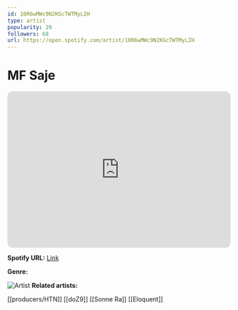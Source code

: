 ```yaml
---
id: 10R6wMWc9N2KGcTWTMyLIH
type: artist
popularity: 29
followers: 68
url: https://open.spotify.com/artist/10R6wMWc9N2KGcTWTMyLIH
---
```

# MF Saje

<iframe style="border-radius:12px" src="https://open.spotify.com/embed/artist/10R6wMWc9N2KGcTWTMyLIH" width="100%" height="352" frameBorder="0" allowfullscreen="" allow="autoplay; clipboard-write; encrypted-media; fullscreen; picture-in-picture" loading="lazy"></iframe>

**Spotify URL:** [Link](https://open.spotify.com/artist/10R6wMWc9N2KGcTWTMyLIH)

**Genre:** 

![Artist](https://i.scdn.co/image/ab6761610000e5eb98419e9a9b0c1b4bffc434d9)
**Related artists:**

[[producers/HTN]]
[[doZ9]]
[[Sonne Ra]]
[[Eloquent]]

